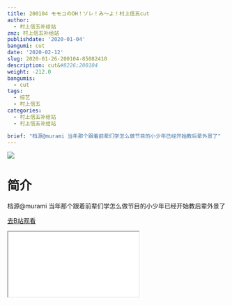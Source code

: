 ```yaml
---
title: 200104 モモコのOH！ソレ！み～よ！村上信五cut
author:
  - 村上信五补给站
zmz: 村上信五补给站
publishdate: '2020-01-04'
bangumi: cut
date: '2020-02-12'
slug: 2020-01-26-200104-85082410
description: cut&#8226;200104
weight: -212.0
bangumis:
  - cut
tags:
  - 综艺
  - 村上信五
categories:
  - 村上信五补给站
  - 村上信五补给站

brief: "档源@murami 当年那个跟着前辈们学怎么做节目的小少年已经开始教后辈外景了"
---
```

![](https://raw.githubusercontent.com/tcgriffith/owaraisite/master/static/tmpimg/9342c2f3c53d9f95420094f19064e8be0463abc4.jpg.480.jpg)
# 简介  
档源@murami
当年那个跟着前辈们学怎么做节目的小少年已经开始教后辈外景了  

[去B站观看](https://www.bilibili.com/video/av85082410/)
<div class ="resp-container"><iframe class="testiframe" src="//player.bilibili.com/player.html?aid=85082410"", scrolling="no", allowfullscreen="true" > </iframe></div> 
